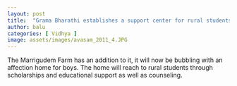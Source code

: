 ```yaml
---
layout: post
title:  "Grama Bharathi establishes a support center for rural students"
author: balu
categories: [ Vidhya ]
image: assets/images/avasam_2011_4.JPG
---
```


The Marrigudem Farm has an addition to it, it will now be bubbling with an affection home for boys. The home will reach to rural students through scholarships and educational support as well as counseling.